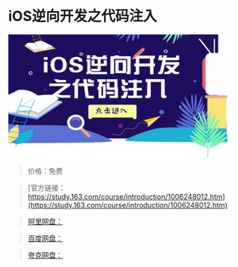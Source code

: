 # iOS逆向开发之代码注入

![img](../../../assets/study163/free/5e7be3e5-5389-4768-ab76-dc052e7d39e5.jpg)

> 价格：免费

> [官方链接：https://study.163.com/course/introduction/1006248012.htm](https://study.163.com/course/introduction/1006248012.htm)

> [阿里网盘：]()

> [百度网盘：]()

> [夸克网盘：]()
